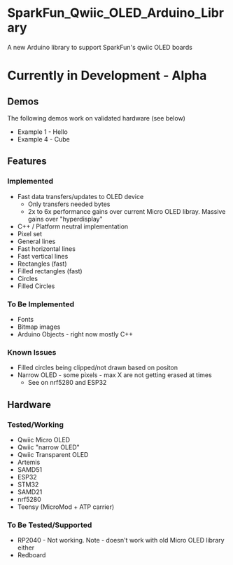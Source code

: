 # SparkFun_Qwiic_OLED_Arduino_Library

A new Arduino library to support SparkFun's qwiic OLED boards

Currently in Development - Alpha
========================================

## Demos
The following demos work on validated hardware (see below)
* Example 1 - Hello
* Example 4 - Cube
## Features
### Implemented
* Fast data transfers/updates to OLED device 
  * Only transfers needed bytes
  * 2x to 6x performance gains over current Micro OLED libray. Massive gains over "hyperdisplay"
* C++ / Platform neutral implementation
* Pixel set
* General lines
* Fast horizontal lines
* Fast vertical lines
* Rectangles (fast)
* Filled rectangles (fast)
* Circles
* Filled Circles
### To Be Implemented
* Fonts
* Bitmap images
* Arduino Objects - right now mostly C++
### Known Issues
* Filled circles being clipped/not drawn based on positon 
* Narrow OLED - some pixels - max X are not getting erased at times 
  * See on nrf5280 and ESP32
## Hardware
### Tested/Working
* Qwiic Micro OLED
* Qwiic "narrow OLED"
* Qwiic Transparent OLED
* Artemis
* SAMD51
* ESP32
* STM32
* SAMD21
* nrf5280
* Teensy (MicroMod + ATP carrier)
### To Be Tested/Supported
* RP2040 - Not working. Note - doesn't work with old Micro OLED library either
* Redboard

